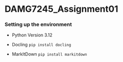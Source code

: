 # DAMG7245_Assignment01

### Setting up the environment

- Python Version 3.12

- Docling
  `pip install docling`

- MarkItDown
  `pip install markitdown`
